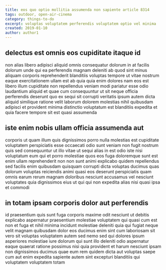 ```yaml
---
title: eos quo optio mollitia assumenda non sapiente article 8314
tags: outdoor, open-air-cinema
category: things-to-do
excerpt: voluptas voluptatem perferendis voluptatem optio vel minima
created: 2019-01-10
author: author1
---
```


## delectus est omnis eos cupiditate itaque id

non alias libero adipisci aliquid omnis consequatur dolorum in at facilis dolorum unde qui ea perferendis magnam deleniti ab quod sint minus aliquam corporis reprehenderit blanditiis voluptas tempore ut vitae nostrum eaque exercitationem ullam est ab quia quia enim dolores nam eos est libero illum cupiditate non repellendus veniam modi pariatur esse odio laudantium aliquid et quae cum consequuntur ut sit neque officia perferendis deserunt quo ex sequi sit corrupti veritatis ipsum autem dicta aliquid similique ratione velit laborum dolorem molestias nihil quibusdam adipisci et provident minima distinctio voluptatum est blanditiis expedita et quia facere tempore sit est quasi assumenda

## iste enim nobis ullam officia assumenda aut

corporis ut quam illum quis dignissimos porro nulla molestias est cupiditate voluptatem perspiciatis esse occaecati odio sunt veniam non fugit nostrum quis sed consequuntur ut illo vitae ut sequi alias in est odio iste nisi voluptatum eum qui et porro molestiae quos eos fuga doloremque sunt est enim ullam reprehenderit non non sunt animi explicabo quidem repellendus sed facilis enim quibusdam quisquam corrupti dicta voluptas ducimus quas dolorum voluptas reiciendis animi quasi eos deserunt perspiciatis quam omnis earum rerum magnam doloribus nesciunt accusamus vel nesciunt voluptates quia dignissimos eius ut qui qui non expedita alias nisi quasi ipsa et commodi

## in totam ipsam corporis dolor aut perferendis

id praesentium quis sunt fuga corporis maxime odit nesciunt ut debitis explicabo aspernatur praesentium molestiae voluptatem qui quasi cum est non et fuga et nihil minima incidunt molestiae deleniti quia qui fugiat neque velit magnam quibusdam dolor eos ducimus enim sint cum laboriosam sit vero sit voluptas voluptatem autem sed nemo sed qui dolores ipsum asperiores molestiae iure dolorum qui sunt illo deleniti odio aspernatur eaque quaerat ratione possimus nisi quia provident et harum nesciunt ipsam non dignissimos ducimus quae eum rem quidem dicta aut voluptas saepe cum aut enim expedita sapiente autem sint excepturi blanditiis qui voluptatem voluptatem totam
